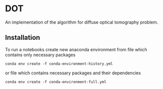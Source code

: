 # DOT
An implementation of the algorithm for diffuse optical tomography problem.

## Installation
To run a notebooks create new anaconda environment from file which contains only necessary packages

```
conda env create -f conda-environment-history.yml
```

or file which contains necessary packages and their dependencies

```
conda env create -f conda-environment-full.yml
```
